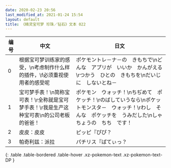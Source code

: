 ```yaml
---
date: 2020-02-23 20:56
last_modified_at: 2021-01-24 15:54
layout: default
title: 《精灵宝可梦 珍珠／钻石》文本 022
---
```

| 编号 | 中文 | 日文 |
| ---- | ---- | ---- |
| 0 | 根据宝可梦训练家的感受，\n考虑制作什么样的插件，\f必须重视使用者的感受呢 | ポケモントレ－ナ－の　きもちで\nどんな　アプリが　いいか　かんがえる\rつかう　ひとの　きもちを\nだいじに　しないとね－ |
| 1 | 宝可梦手表！\n简称宝可表！\r全称就是宝可梦手表！\r我是生产这种宝可表\n的公司老板的爸爸！ | ポケモン　ウォッチ！\nちぢめて　ポケッチ！\rのばしていうなら\nポケットモンスタ－　ウォッチ！\rわし　そんな　ポケッチを　うみだした\nしゃちょうの　ちち　です！ |
| 2 | 皮皮：皮皮 | ピッピ『ぴぴ？ |
| 3 | 帕奇利兹：派拉 | パチリス『ぱてぃっ？ |
{: .table .table-bordered .table-hover .xz-pokemon-text .xz-pokemon-text-DP }